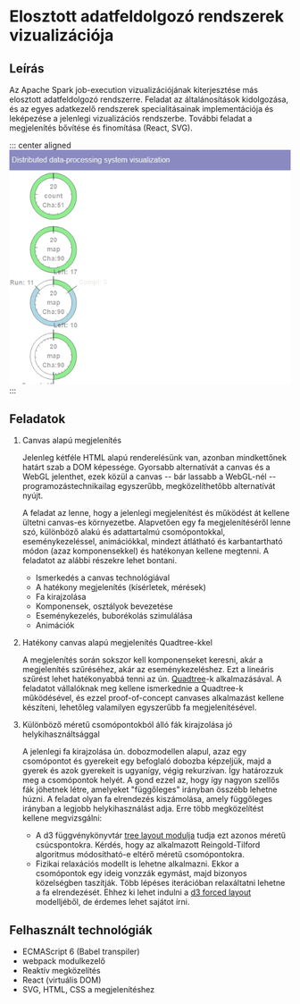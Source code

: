# Elosztott adatfeldolgozó rendszerek vizualizációja

## Leírás

Az Apache Spark job-execution vizualizációjának kiterjesztése más elosztott adatfeldolgozó rendszerre. Feladat az általánosítások kidolgozása, és az egyes adatkezelő rendszerek specialitásainak implementációja és leképezése a jelenlegi vizualizációs rendszerbe. További feladat a megjelenítés bővítése és finomítása (React, SVG).

::: center aligned
![Képernyőkép a környezetről](assets/images/ddps.gif)
:::

## Feladatok

1. Canvas alapú megjelenítés

   Jelenleg kétféle HTML alapú renderelésünk van, azonban mindkettőnek határt szab a DOM képessége. Gyorsabb alternatívát a canvas és a WebGL jelenthet, ezek közül a canvas -- bár lassabb a WebGL-nél -- programozástechnikailag egyszerűbb, megközelíthetőbb alternatívát nyújt.

   A feladat az lenne, hogy a jelenlegi megjelenítést és működést át kellene ültetni canvas-es környezetbe. Alapvetően egy fa megjelenítéséről lenne szó, különböző alakú és adattartalmú csomópontokkal, eseménykezeléssel, animációkkal, mindezt átlátható és karbantartható módon (azaz komponensekkel) és hatékonyan kellene megtenni. A feladatot az alábbi részekre lehet bontani.

   - Ismerkedés a canvas technológiával
   - A hatékony megjelenítés (kísérletek, mérések)
   - Fa kirajzolása
   - Komponensek, osztályok bevezetése
   - Eseménykezelés, buborékolás szimulálása
   - Animációk

2. Hatékony canvas alapú megjelenítés Quadtree-kkel

   A megjelenítés során sokszor kell komponenseket keresni, akár a megjelenítés szűréséhez, akár az eseménykezeléshez. Ezt a lineáris szűrést lehet hatékonyabbá tenni az ún. [Quadtree](https://en.wikipedia.org/wiki/Quadtree)-k alkalmazásával. A feladatot vállalóknak meg kellene ismerkednie a Quadtree-k működésével, és ezzel proof-of-concept canvases alkalmazást kellene készíteni, lehetőleg valamilyen egyszerűbb fa megjelenítésével.

3. Különböző méretű csomópontokból álló fák kirajzolása jó helykihasználtsággal

   A jelenlegi fa kirajzolása ún. dobozmodellen alapul, azaz egy csomópontot és gyerekeit egy befoglaló dobozba képzeljük, majd a gyerek és azok gyerekeit is ugyanígy, végig rekurzívan. Így határozzuk meg a csomópontok helyét. A gond ezzel az, hogy így nagyon szellős fák jöhetnek létre, amelyeket "függőleges" irányban összébb lehetne húzni. A feladat olyan fa elrendezés kiszámolása, amely függőleges irányban a legjobb helykihasználást adja. Erre több megközelítést kellene megvizsgálni:

   - A d3 függvénykönyvtár [tree layout modulja](https://github.com/d3/d3-hierarchy#tree) tudja ezt azonos méretű csúcspontokra. Kérdés, hogy az alkalmazott Reingold-Tilford algoritmus módosítható-e eltérő méretű csomópontokra.
   - Fizikai relaxációs modellt is lehetne alkalmazni. Ekkor a csomópontok egy ideig vonzzák egymást, majd bizonyos közelségben taszítják. Több lépéses iterációban relaxáltatni lehetne a fa elrendezését. Ehhez ki lehet indulni a [d3 forced layout](https://github.com/d3/d3-force) modelljéből, de érdemes lehet sajátot írni.


## Felhasznált technológiák

* ECMAScript 6 (Babel transpiler) 
* webpack modulkezelő 
* Reaktív megközelítés 
* React (virtuális DOM) 
* SVG, HTML, CSS a megjelenítéshez 
